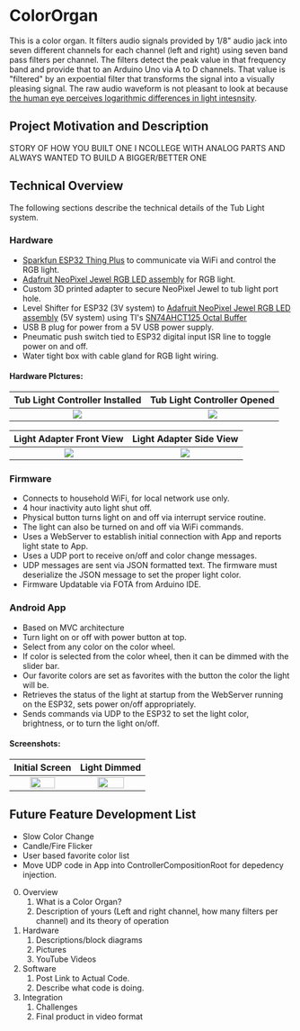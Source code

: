 

# ColorOrgan
This is a color organ. It filters audio signals provided by 1/8" audio jack into seven different channels for each channel (left and right) using seven band pass filters per channel. The filters detect the peak value in that frequency band and provide that to an Arduino Uno via A to D channels. That value is "filtered" by an expoential filter that transforms the signal into a visually pleasing signal. The raw audio waveform is not pleasant to look at because [the human eye perceives logarithmic differences in light intesnsity](https://psychology.stackexchange.com/questions/5408/sensitivity-of-human-eye-to-luminance). 

## Project Motivation and Description
STORY OF HOW YOU BUILT ONE I NCOLLEGE WITH ANALOG PARTS AND ALWAYS WANTED TO BUILD A BIGGER/BETTER ONE

## Technical Overview
The following sections describe the technical details of the Tub Light system.

### Hardware
- [Sparkfun ESP32 Thing Plus](https://www.sparkfun.com/products/15663?gclid=CjwKCAiAp5qsBhAPEiwAP0qeJnRRSU4OE6ZlrzAAaxC8sL1j2-f2hIqKbaGOr5SEi_CV_tvKprVjEhoCCmUQAvD_BwE) to communicate via WiFi and control the RGB light. 
- [Adafruit NeoPixel Jewel RGB LED assembly](https://www.adafruit.com/product/2859?gad_source=1&gclid=CjwKCAiAp5qsBhAPEiwAP0qeJkzRK5o67oNMlqqDC8S1sDyIZCz12_C3Y6A9JUmND2r-IASDWLSKcRoCs48QAvD_BwE) for RGB light.
- Custom 3D printed adapter to secure NeoPixel Jewel to tub light port hole. 
- Level Shifter for ESP32 (3V system) to [Adafruit NeoPixel Jewel RGB LED assembly](https://www.adafruit.com/product/2859?gad_source=1&gclid=CjwKCAiAp5qsBhAPEiwAP0qeJkzRK5o67oNMlqqDC8S1sDyIZCz12_C3Y6A9JUmND2r-IASDWLSKcRoCs48QAvD_BwE) (5V system) using TI's [SN74AHCT125 Octal Buffer](https://www.ti.com/product/SN74AHCT125?utm_source=google&utm_medium=cpc&utm_campaign=asc-null-null-GPN_EN-cpc-pf-google-wwe&utm_content=SN74AHCT125&ds_k=SN74AHCT125&DCM=yes&gad_source=1&gclid=CjwKCAiAyp-sBhBSEiwAWWzTnt-SE3ptIo6v0rLhpGXk40SaxN7Lgv-MlV34kCT6CDqxO0mAszq7FxoCUzwQAvD_BwE&gclsrc=aw.ds)
- USB B plug for power from a 5V USB power supply.
- Pneumatic push switch tied to ESP32 digital input ISR line to toggle power on and off.
- Water tight box with cable gland for RGB light wiring.

#### Hardware PIctures:

| Tub Light Controller Installed | Tub Light Controller Opened |
| :--------------: | :------------: |
| <img src="resources/hardware/tubLightInstalled.jpg"> | <img src="resources/hardware/openView.jpg"> |

| Light Adapter Front View | Light Adapter Side View |
| :--------------: | :------------: |
| <img src="resources/hardware/lightAdapterFront.jpg"> | <img src="resources/hardware/lightAdapterSide.jpg"> |

### Firmware
- Connects to household WiFi, for local network use only.
- 4 hour inactivity auto light shut off.
- Physical button turns light on and off via interrupt service routine.
- The light can also be turned on and off via WiFi commands.
- Uses a WebServer to establish initial connection with App and reports light state to App.
- Uses a UDP port to receive on/off and color change messages.
- UDP messages are sent via JSON formatted text. The firmware must deserialize the JSON message to set the proper light color.
- Firmware Updatable via FOTA from Arduino IDE.
  
### Android App
- Based on MVC architecture
- Turn light on or off with power button at top.
- Select from any color on the color wheel.
- If color is selected from the color wheel, then it can be dimmed with the slider bar.
- Our favorite colors are set as favorites with the button the color the light will be.
- Retrieves the status of the light at startup from the WebServer running on the ESP32, sets power on/off appropriately.
- Sends commands via UDP to the ESP32 to set the light color, brightness, or to turn the light on/off.
  
#### Screenshots:
| Initial Screen | Light Dimmed |
| :--------------: | :------------: |
| <img src="resources/appScreenshots/screenWithTurnPowerOn.png" width="66%" height="66%"> | <img src="resources/appScreenshots/screenWithTurnSliderDimmed.png" width="66%" height="66%">|

## Future Feature Development List
- Slow Color Change
- Candle/Fire Flicker
- User based favorite color list
- Move UDP code in App into ControllerCompositionRoot for depedency injection.



0. Overview
    1. What is a Color Organ?
    2. Description of yours (Left and right channel, how many filters per channel) and its theory of operation
2. Hardware
    1. Descriptions/block diagrams
    2. Pictures
    3. YouTube Videos
3. Software
    1. Post Link to Actual Code. 
    2. Describe what code is doing. 
5. Integration
    1. Challenges
    2. Final product in video format
